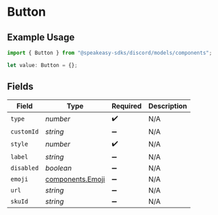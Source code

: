 # Button

## Example Usage

```typescript
import { Button } from "@speakeasy-sdks/discord/models/components";

let value: Button = {};
```

## Fields

| Field                                                | Type                                                 | Required                                             | Description                                          |
| ---------------------------------------------------- | ---------------------------------------------------- | ---------------------------------------------------- | ---------------------------------------------------- |
| `type`                                               | *number*                                             | :heavy_check_mark:                                   | N/A                                                  |
| `customId`                                           | *string*                                             | :heavy_minus_sign:                                   | N/A                                                  |
| `style`                                              | *number*                                             | :heavy_check_mark:                                   | N/A                                                  |
| `label`                                              | *string*                                             | :heavy_minus_sign:                                   | N/A                                                  |
| `disabled`                                           | *boolean*                                            | :heavy_minus_sign:                                   | N/A                                                  |
| `emoji`                                              | [components.Emoji](../../models/components/emoji.md) | :heavy_minus_sign:                                   | N/A                                                  |
| `url`                                                | *string*                                             | :heavy_minus_sign:                                   | N/A                                                  |
| `skuId`                                              | *string*                                             | :heavy_minus_sign:                                   | N/A                                                  |